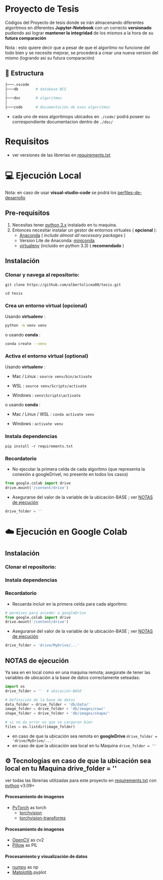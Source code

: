# Proyecto de Tesis

Códigos del Proyecto de tesis donde se irán almacenando diferentes algoritmos en diferentes **Jupyter-Notebook** con un correcto **versionado** pudiendo asi lograr **mantener la integridad** de los mismos a la hora de su **futura comparación**

Nota : esto quiere decir que a pesar de que el algoritmo no funcione del todo bien y se necesite mejorar, se procederá a crear una nueva version del mismo (logrando asi su futura comparación)

## 🌳 Estructura

```bash
├───.vscode
├───db        # database BCS
│
├───doc       # algoritmos
│
├───code      # documentación de esos algoritmos
```

- cada uno de esos algoritmops ubicados en `./code/` podrá poseer su correspondiente documentacion dentro de `./doc/`

# Requisitos

<!-- TODO
- propiedades de la maquina para su ejecución

- ?? conexión a internet estable
-->

- ver versiones de las librerias en [requirements.txt]('./requirements.txt')

# 💻 Ejecución Local

Nota: en caso de usar **visual-studio-code** se podrá los [perfiles-de-desarrollo]('./vscode-profiles/')

## Pre-requisitos

1. Necesitas tener [python 3.x](https://www.python.org/) instalado en tu maquina.
2. Entonces necesitar instalar un gestor de entornos virtuales ( **opcional** ):
   - [Anaconda](https://www.anaconda.com/) ( _include almost all necessary packages_ )
   - Version Lite de Anaconda: [miniconda](https://docs.anaconda.com/free/miniconda/index.html)
   - [virtualenv](https://pypi.org/project/virtualenv/) (incluido en python 3.3) ( **recomendado** )

## Instalación

### Clonar y navega al repositorio:

```batch
git clone https://github.com/albertolicea00/tesis.git
```

```batch
cd tesis
```

### Crea un entorno virtual (opcional)

Usando **virtualenv** :

```bash
python -m venv venv
```

o usando **conda** :

```bash
conda create --venv
```

### Activa el entorno virtual (optional)

Usando **virtualenv** :

- Mac / Linux : `source venv/bin/activate`

- WSL : `source venv/Scripts/activate`

- Windows : `venv\Scripts\activate`

o usando **conda** :

- Mac / Linux / WSL : `conda activate venv`

- Windows : `activate venv`

### Instala dependencias

```batch
pip install -r requirements.txt
```

### Recordatorio

- No ejecutar la primera celda de cada algoritmo (que representa la conexión a googleDrivel, no presente en todos los casos)

```python
from google.colab import drive
drive.mount('/content/drive')
```

<!-- TODO enlace roto -->

- Asegurarse del valor de la variable de la ubicación-BASE ; ver [NOTAS de ejecución]()

```python
drive_folder = ''
```

# ☁️ Ejecución en Google Colab

## Instalación

### Clonar el repositorio:

<!-- TODO -->

### Instala dependencias

<!-- TODO -->

### Recordatorio

- Recuerda incluir en la primera celda para cada algoritmo:

```python
# permisos para acceder a googleDrive
from google.colab import drive
drive.mount('/content/drive')
```

<!-- TODO enlace roto -->

- Asegurarse del valor de la variable de la ubicación-BASE ; ver [NOTAS de ejecución]()

```python
drive_folder = 'drive/MyDrive/...'
```

## NOTAS de ejecución

Ya sea en en local como en una maquina remota; asegúrate de tener las variables de ubicación a la base de datos correctamente seteadas:

```python
import os
drive_folder = ''  # ubicación-BASE

# Definición de la base de datos
data_folder = drive_folder + 'db/data/'
image_folder = drive_folder + 'db/images/cow/'
shape_folder = drive_folder + 'db/images/shape/'

# si no da error es que se cargaron bien
files = os.listdir(image_folder)
```

- en caso de que la ubicación sea remota en **googleDrive** `drive_folder = 'drive/MyDrive/...'`
- en caso de que la ubicación sea local en tu Maquina `drive_folder = ''  `

## ⚙️ Tecnologías en caso de que la ubicación sea local en tu Maquina drive_folder = ''

ver todas las librerias utilizadas para este proyecto en [requirements.txt]('./requirements.txt') con [python](https://www.python.org/) v3.09+

#### Procesamiento de imagenes

- [PyTorch](https://pytorch.org/) as torch
  - [torchvision](https://pytorch.org/vision/stable/index.html)
  - [torchvision-transforms](https://pytorch.org/vision/0.11/transforms.html)

#### Procesamiento de imagenes

- [OpenCV](https://opencv.org/get-started/) as cv2
- [Pillow](https://python-pillow.org/) as PIL

#### Procesamiento y visualización de datos

- [numpy](https://numpy.org/) as np
- [Matplotlib](https://matplotlib.org/).pyplot
